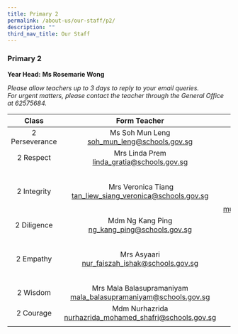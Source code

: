 ```yaml
---
title: Primary 2
permalink: /about-us/our-staff/p2/
description: ""
third_nav_title: Our Staff
---
```

### **Primary 2**
**Year Head:** **Ms Rosemarie Wong**  

_Please allow teachers up to 3 days to reply to your email queries._   
_For urgent matters, please contact the teacher through the General Office at 62575684._

| Class | Form Teacher | Co-Form Teacher |
|:---:|:---:|:---:|
| 2 Perseverance | Ms Soh Mun Leng<br>[soh\_mun\_leng@schools.gov.sg](mailto:soh_mun_leng@schools.gov.sg) | Mdm Toh Ling Juan<br>[toh\_ling\_juan@schools.gov.sg](mailto:toh_ling_juan@schools.gov.sg) |
| 2 Respect | Mrs Linda Prem<br>[linda\_gratia@schools.gov.sg](mailto:linda_gratia@schools.gov.sg) | Mdm Yong Fook Lui<br>[yong\_fook\_lui@schools.gov.sg](mailto:yong_fook_lui@schools.gov.sg) |
|  2 Integrity |  Mrs Veronica Tiang<br>[tan\_liew\_siang\_veronica@schools.gov.sg](mailto:tan_liew_siang_veronica@schools.gov.sg)  |  Mr Vasanthan<br>[vasanthan\_naderajan@schools.gov.sg](mailto:vasanthan_naderajan@schools.gov.sg) <br><br>Mr Muhammad Riduwan<br>[muhammad_riduwan_selamat@schools.gov.sg](muhammad_riduwan_selamat@schools.gov.sg) |
|  2 Diligence | Mdm Ng Kang Ping <br>[ng\_kang\_ping@schools.gov.sg](mailto:ng_kang_ping@schools.gov.sg)  |  Ms Rajeswari<br>[rajeswari\_bejoyan@schools.gov.sg](mailto:rajeswari_bejoyan@schools.gov.sg) |
|  2 Empathy | Mrs Asyaari<br>[nur\_faiszah\_ishak@schools.gov.sg](mailto:nur_faiszah_ishak@schools.gov.sg)  | Mdm Low Hui Li <br>[low\_hui\_li@schools.gov.sg](mailto:low_hui_li@schools.gov.sg) <br><br> Ms Leanna Low<br> [low\_lay\_lay@schools.gov.sg](mailto:low_lay_lay@schools.gov.sg)   |
|  2 Wisdom | Mrs Mala Balasupramaniyam<br>[mala\_balasupramaniyam@schools.gov.sg](mailto:mala_balasupramaniyam@schools.gov.sg) |   |
|  2 Courage | Mdm Nurhazrida <br>[nurhazrida\_mohamed\_shafri@schools.gov.sg](mailto:nurhazrida_mohamed_shafri@schools.gov.sg)  | Ms Lim See Voon <br>[lim\_see\_voon@schools.gov.sg](mailto:lim_see_voon@schools.gov.sg)  |
|  |  |  |